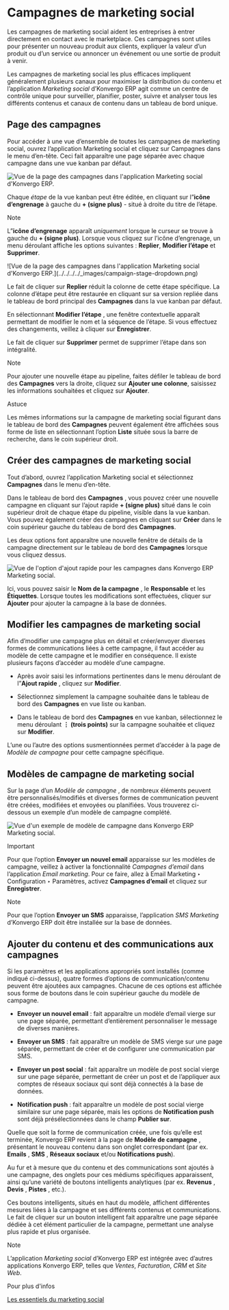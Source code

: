 # Campagnes de marketing social

Les campagnes de marketing social aident les entreprises à entrer directement
en contact avec le marketplace. Ces campagnes sont utiles pour présenter un
nouveau produit aux clients, expliquer la valeur d’un produit ou d’un service
ou annoncer un événement ou une sortie de produit à venir.

Les campagnes de marketing social les plus efficaces impliquent généralement
plusieurs canaux pour maximiser la distribution du contenu et l’application
_Marketing social_ d’Konvergo ERP agit comme un centre de contrôle unique pour
surveiller, planifier, poster, suivre et analyser tous les différents contenus
et canaux de contenu dans un tableau de bord unique.

## Page des campagnes

Pour accéder à une vue d’ensemble de toutes les campagnes de marketing social,
ouvrez l’application Marketing social et cliquez sur Campagnes dans le menu
d’en-tête. Ceci fait apparaître une page séparée avec chaque campagne dans une
vue kanban par défaut.

![Vue de la page des campagnes dans l'application Marketing social
d'Konvergo ERP.](../../../../_images/campaigns-page1.png)

Chaque _étape_ de la vue kanban peut être éditée, en cliquant sur l”**icône
d’engrenage** à gauche du **\+ (signe plus)** \- situé à droite du titre de
l’étape.

<div class="alert alert-primary">
<p class="alert-title">
Note</p><p>L”<b>icône d’engrenage</b> apparaît <em>uniquement</em> lorsque le curseur se trouve à gauche du <b>+ (signe plus)</b>. Lorsque vous cliquez sur l’icône d’engrenage, un menu déroulant affiche les options suivantes : <b>Replier</b>, <b>Modifier l’étape</b> et <b>Supprimer</b>.</p>
</div> ![Vue de la page des campagnes dans l'application
Marketing social d'Konvergo ERP.](../../../../_images/campaign-stage-dropdown.png)

Le fait de cliquer sur **Replier** réduit la colonne de cette étape
spécifique. La colonne d’étape peut être restaurée en cliquant sur sa version
repliée dans le tableau de bord principal des **Campagnes** dans la vue kanban
par défaut.

En sélectionnant **Modifier l’étape** , une fenêtre contextuelle apparaît
permettant de modifier le nom et la séquence de l’étape. Si vous effectuez des
changements, veillez à cliquer sur **Enregistrer**.

Le fait de cliquer sur **Supprimer** permet de supprimer l’étape dans son
intégralité.

<div class="alert alert-primary">
<p class="alert-title">
Note</p><p>Pour ajouter une nouvelle étape au pipeline, faites défiler le tableau de bord des <b>Campagnes</b> vers la droite, cliquez sur <b>Ajouter une colonne</b>, saisissez les informations souhaitées et cliquez sur <b>Ajouter</b>.</p>
</div> <div class="alert alert-info">
<p class="alert-title">
Astuce</p><p>Les mêmes informations sur la campagne de marketing social figurant dans le tableau de bord des <b>Campagnes</b> peuvent également être affichées sous forme de liste en sélectionnant l’option <b>Liste</b> située sous la barre de recherche, dans le coin supérieur droit.</p>
</div>

## Créer des campagnes de marketing social

Tout d’abord, ouvrez l’application Marketing social et sélectionnez
**Campagnes** dans le menu d’en-tête.

Dans le tableau de bord des **Campagnes** , vous pouvez créer une nouvelle
campagne en cliquant sur l’ajout rapide **\+ (signe plus)** situé dans le coin
supérieur droit de chaque étape du pipeline, visible dans la vue kanban. Vous
pouvez également créer des campagnes en cliquant sur **Créer** dans le coin
supérieur gauche du tableau de bord des **Campagnes**.

Les deux options font apparaître une nouvelle fenêtre de détails de la
campagne directement sur le tableau de bord des **Campagnes** lorsque vous
cliquez dessus.

![Vue de l'option d'ajout rapide pour les campagnes dans Konvergo ERP Marketing
social.](../../../../_images/quick-add-campaign.png)

Ici, vous pouvez saisir le **Nom de la campagne** , le **Responsable** et les
**Étiquettes**. Lorsque toutes les modifications sont effectuées, cliquer sur
**Ajouter** pour ajouter la campagne à la base de données.

## Modifier les campagnes de marketing social

Afin d’modifier une campagne plus en détail et créer/envoyer diverses formes
de communications liées à cette campagne, il faut accéder au modèle de cette
campagne et le modifier en conséquence. Il existe plusieurs façons d’accéder
au modèle d’une campagne.

  * Après avoir saisi les informations pertinentes dans le menu déroulant de l”**Ajout rapide** , cliquez sur **Modifier**.

  * Sélectionnez simplement la campagne souhaitée dans le tableau de bord des **Campagnes** en vue liste ou kanban.

  * Dans le tableau de bord des **Campagnes** en vue kanban, sélectionnez le menu déroulant **⋮ (trois points)** sur la campagne souhaitée et cliquez sur **Modifier**.

L’une ou l’autre des options susmentionnées permet d’accéder à la page de
_Modèle de campagne_ pour cette campagne spécifique.

## Modèles de campagne de marketing social

Sur la page d’un _Modèle de campagne_ , de nombreux éléments peuvent être
personnalisés/modifiés et diverses formes de communication peuvent être
créées, modifiées et envoyées ou planifiées. Vous trouverez ci-dessous un
exemple d’un modèle de campagne complété.

![Vue d'un exemple de modèle de campagne dans Konvergo ERP Marketing
social.](../../../../_images/create-campaign.png) <div class="alert alert-warning">
<p class="alert-title">
Important</p><p>Pour que l’option <b>Envoyer un nouvel email</b> apparaisse sur les modèles de campagne, veillez à activer la fonctionnalité <em>Campagnes d’email</em> dans l’application <em>Email marketing</em>. Pour ce faire, allez à Email Marketing ‣ Configuration ‣ Paramètres, activez <b>Campagnes d’email</b> et cliquez sur <b>Enregistrer</b>.</p>
</div>
<div class="alert alert-primary">
<p class="alert-title">
Note</p><p>Pour que l’option <b>Envoyer un SMS</b> apparaisse, l’application <em>SMS Marketing</em> d’Konvergo ERP doit être installée sur la base de données.</p>
</div>

## Ajouter du contenu et des communications aux campagnes

Si les paramètres et les applications appropriés sont installés (comme indiqué
ci-dessus), quatre formes d’options de communication/contenu peuvent être
ajoutées aux campagnes. Chacune de ces options est affichée sous forme de
boutons dans le coin supérieur gauche du modèle de campagne.

  * **Envoyer un nouvel email** : fait apparaître un modèle d’email vierge sur une page séparée, permettant d’entièrement personnaliser le message de diverses manières.

  * **Envoyer un SMS** : fait apparaître un modèle de SMS vierge sur une page séparée, permettant de créer et de configurer une communication par SMS.

  * **Envoyer un post social** : fait apparaître un modèle de post social vierge sur une page séparée, permettant de créer un post et de l’appliquer aux comptes de réseaux sociaux qui sont déjà connectés à la base de données.

  * **Notification push** : fait apparaître un modèle de post social vierge similaire sur une page séparée, mais les options de **Notification push** sont déjà présélectionnées dans le champ **Publier sur**.

Quelle que soit la forme de communication créée, une fois qu’elle est
terminée, Konvergo ERP revient à la page de **Modèle de campagne** , présentant le
nouveau contenu dans son onglet correspondant (par ex. **Emails** , **SMS** ,
**Réseaux sociaux** et/ou **Notifications push**).

Au fur et à mesure que du contenu et des communications sont ajoutés à une
campagne, des onglets pour ces médiums spécifiques apparaissent, ainsi qu’une
variété de boutons intelligents analytiques (par ex. **Revenus** , **Devis** ,
**Pistes** , etc.).

Ces boutons intelligents, situés en haut du modèle, affichent différentes
mesures liées à la campagne et ses différents contenus et communications. Le
fait de cliquer sur un bouton intelligent fait apparaître une page séparée
dédiée à cet élément particulier de la campagne, permettant une analyse plus
rapide et plus organisée.

<div class="alert alert-primary">
<p class="alert-title">
Note</p><p>L’application <em>Marketing social</em> d’Konvergo ERP est intégrée avec d’autres applications Konvergo ERP, telles que <em>Ventes</em>, <em>Facturation</em>, <em>CRM</em> et <em>Site Web</em>.</p>
</div> <div class="alert alert-secondary">
<p class="alert-title">
Pour plus d'infos</p><p><a href="social_essentials">Les essentiels du marketing social</a></p>
</div>

